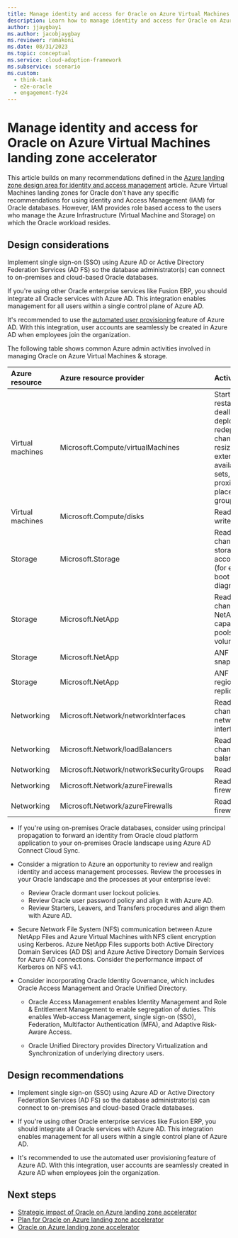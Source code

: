 ```yaml
---
title: Manage identity and access for Oracle on Azure Virtual Machines landing zone accelerator
description: Learn how to manage identity and access for Oracle on Azure Virtual Machines landing zone accelerator.
author: jjaygbay1
ms.author: jacobjaygbay
ms.reviewer: ramakoni
ms.date: 08/31/2023
ms.topic: conceptual
ms.service: cloud-adoption-framework
ms.subservice: scenario
ms.custom: 
  - think-tank
  - e2e-oracle
  - engagement-fy24
--- 
```


# Manage identity and access for Oracle on Azure Virtual Machines landing zone accelerator

This article builds on many recommendations defined in the [Azure landing zone design area for identity and access management](../../ready/landing-zone/design-area/identity-access.md) article. Azure Virtual Machines landing zones for Oracle don't have any specific recommendations for using identity and Access Management (IAM) for Oracle databases. However, IAM provides role based access to the users who manage the  Azure Infrastructure (Virtual Machine and Storage) on which the Oracle workload resides.

## Design considerations

Implement single sign-on (SSO) using Azure AD or Active Directory Federation Services (AD FS) so the database administrator(s) can connect to on-premises and cloud-based Oracle databases.  

If you're using other Oracle enterprise services like Fusion ERP, you should integrate all Oracle services with Azure AD. This integration enables management for all users within a single control plane of Azure AD.

It's recommended to use the [automated user provisioning](https://learn.microsoft.com/azure/active-directory/app-provisioning/user-provisioning) feature of Azure AD. With this integration, user accounts are seamlessly be created in Azure AD when employees join the organization.  

The following table shows common Azure admin activities involved in  managing Oracle on Azure Virtual Machines & storage.

|Azure resource  |Azure resource provider  |Activities  |
|:----|:----|:----|
|Virtual machines  |Microsoft.Compute/virtualMachines  |Start, stop, restart, deallocate, deploy, redeploy, change, resize, extensions, availability sets, proximity placement groups  |
|Virtual machines  |Microsoft.Compute/disks  |Read and write to disk  |
|Storage  |Microsoft.Storage  |Read, change on storage accounts (for example boot diagnostics)  |
|Storage  |Microsoft.NetApp  |Read, change on NetApp capacity pools and volumes  |
|Storage  |Microsoft.NetApp  |ANF snapshots  |
|Storage  |Microsoft.NetApp  |ANF Cross-region replication  |
|Networking  |Microsoft.Network/networkInterfaces  |Read, create, change network interfaces  |
|Networking  |Microsoft.Network/loadBalancers  |Read, create, change load balancers  |
|Networking  |Microsoft.Network/networkSecurityGroups  |Read NSG  |
|Networking  |Microsoft.Network/azureFirewalls  |Read firewall  |
|Networking  |Microsoft.Network/azureFirewalls  |Read firewall  |

- If you're using on-premises Oracle databases, consider using principal propagation to forward an identity from Oracle cloud platform application to your on-premises Oracle landscape using Azure AD Connect Cloud Sync.  

- Consider a migration to Azure an opportunity to review and realign identity and access management processes. Review the processes in your Oracle landscape and the processes at your enterprise level:  

    - Review Oracle dormant user lockout policies.
    - Review Oracle user password policy and align it with Azure AD.
    - Review Starters, Leavers, and Transfers procedures and align them with Azure AD.  

- Secure Network File System (NFS) communication between Azure NetApp Files and Azure Virtual Machines with NFS client encryption using Kerberos. Azure NetApp Files supports both Active Directory Domain Services (AD DS) and Azure Active Directory Domain Services for Azure AD connections. Consider the performance impact of Kerberos on NFS v4.1.  

- Consider incorporating Oracle Identity Governance, which includes Oracle Access Management and Oracle Unified Directory.
    - Oracle Access Management enables Identity Management and Role & Entitlement Management to enable segregation of duties. This enables Web-access Management, single sign-on (SSO), Federation, Multifactor Authentication (MFA), and Adaptive Risk-Aware Access.  

    - Oracle Unified Directory provides Directory Virtualization and Synchronization of underlying directory users.  

## Design recommendations

- Implement single sign-on (SSO) using Azure AD or Active Directory Federation Services (AD FS) so the database administrator(s) can connect to on-premises and cloud-based Oracle databases.  
- If you're using other Oracle enterprise services like Fusion ERP, you should integrate all Oracle services with Azure AD. This integration enables management for all users within a single control plane of Azure AD.

- It's recommended to use the automated user provisioning feature of Azure AD. With this integration, user accounts are seamlessly created in Azure AD when employees join the organization.

## Next steps

- [Strategic impact of Oracle on Azure landing zone accelerator](oracle-landing-zone-strategy.md)  
- [Plan for Oracle on Azure landing zone accelerator](oracle-landing-zone-plan.md)  
- [Oracle on Azure landing zone accelerator](introduction-oracle-landing-zone.md)

